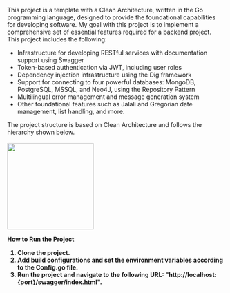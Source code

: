 This project is a template with a Clean Architecture, written in the Go programming language, designed to provide the foundational capabilities for developing software. My goal with this project is to implement a comprehensive set of essential features required for a backend project. This project includes the following:

<ul>
<li>Infrastructure for developing RESTful services with documentation support using Swagger</li>
<li>Token-based authentication via JWT, including user roles </li>
<li>Dependency injection infrastructure using the Dig framework </li>
<li>Support for connecting to four powerful databases: MongoDB, PostgreSQL, MSSQL, and Neo4J, using the Repository Pattern </li>
<li>Multilingual error management and message generation system </li>
<li>Other foundational features such as Jalali and Gregorian date management, list handling, and more.</li>
</ul>
The project structure is based on Clean Architecture and follows the hierarchy shown below. <br><br>

<img width="200" src="https://rabieestage.s3.ir-thr-at1.arvanstorage.ir/c%23Tree.png">

<b>How to Run the Project<b>
1) Clone the project.
2) Add build configurations and set the environment variables according to the Config.go file.
3) Run the project and navigate to the following URL: "http://localhost:{port}/swagger/index.html".
